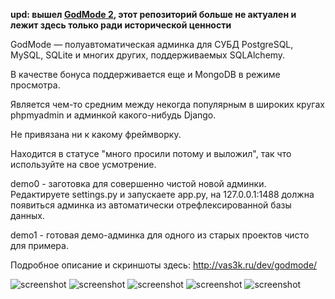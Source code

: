**upd: вышел [GodMode 2](https://github.com/vas3k/GodMode2), этот репозиторий больше не актуален и лежит здесь только ради исторической ценности**

GodMode — полуавтоматическая админка для СУБД PostgreSQL, MySQL, SQLite и многих других, поддерживаемых SQLAlchemy.

В качестве бонуса поддерживается еще и MongoDB в режиме просмотра.

Является чем-то средним между некогда популярным в широких кругах phpmyadmin и админкой какого-нибудь Django.

Не привязана ни к какому фреймворку.

Находится в статусе "много просили потому и выложил", так что используйте на свое усмотрение.

demo0 - заготовка для совершенно чистой новой админки. Редактируете settings.py и запускаете app.py, на 127.0.0.1:1488 должна появиться админка из автоматически отрефлексированной базы данных.

demo1 - готовая демо-админка для одного из старых проектов чисто для примера.

Подробное описание и скриншоты здесь: http://vas3k.ru/dev/godmode/

![screenshot](http://vas3k.ru/images/works/a21ca16111a3f5e0aa092ce27737ef5c.png)
![screenshot](http://vas3k.ru/images/works/32813ac15f6da318e5cf57000dc138d2.png)
![screenshot](http://vas3k.ru/images/works/86a03d39c5b0f46f5a0639285e557574.png)
![screenshot](http://vas3k.ru/images/works/6d3cafe9d0576ad7f51447179a669bf1.png)
![screenshot](http://vas3k.ru/images/works/c9489d030358cd4f883fd343d33011d8.png)
